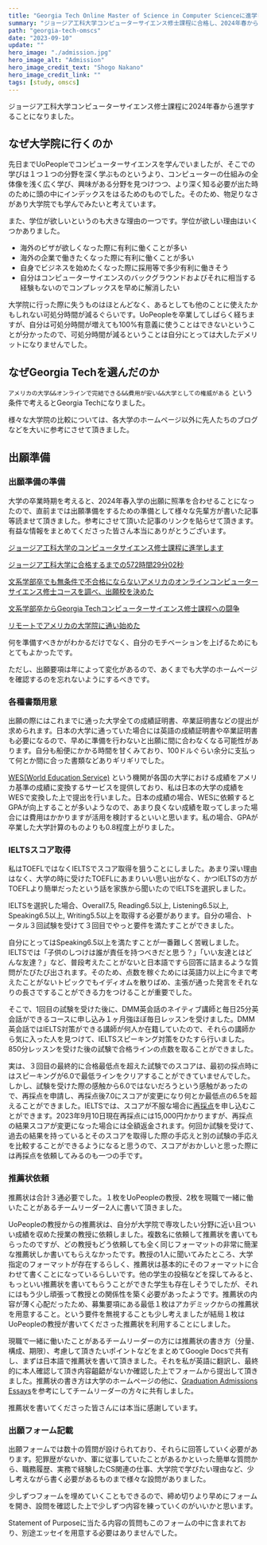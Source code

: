 ```yaml
---
title: "Georgia Tech Online Master of Science in Computer Scienceに進学します"
summary: "ジョージア工科大学コンピューターサイエンス修士課程に合格し、2024年春から進学することになりました。"
path: "georgia-tech-omscs"
date: "2023-09-10"
update: ""
hero_image: "./admission.jpg"
hero_image_alt: "Admission"
hero_image_credit_text: "Shogo Nakano"
hero_image_credit_link: ""
tags: [study, omscs]
---
```


ジョージア工科大学コンピューターサイエンス修士課程に2024年春から進学することになりました。

## なぜ大学院に行くのか

先日までUoPeopleでコンピューターサイエンスを学んでいましたが、そこでの学びは１つ１つの分野を深く学ぶものというより、コンピューターの仕組みの全体像を浅く広く学び、興味がある分野を見つけつつ、より深く知る必要が出た時のために頭の中にインデックスをはるためのものでした。そのため、物足りなさがあり大学院でも学んでみたいと考えています。

また、学位が欲しいというのも大きな理由の一つです。学位が欲しい理由はいくつかありました。

- 海外のビザが欲しくなった際に有利に働くことが多い
- 海外の企業で働きたくなった際に有利に働くことが多い
- 自身でビジネスを始めたくなった際に採用等で多少有利に働きそう
- 自分はコンピューターサイエンスのバックグラウンドおよびそれに相当する経験もないのでコンプレックスを早めに解消したい

大学院に行った際に失うものはほとんどなく、あるとしても他のことに使えたかもしれない可処分時間が減るぐらいです。UoPeopleを卒業してしばらく経ちますが、自分は可処分時間が増えても100%有意義に使うことはできないということが分かったので、可処分時間が減るということは自分にとっては大したデメリットになりませんでした。

## なぜGeorgia Techを選んだのか

`アメリカの大学&&オンラインで完結できる&&費用が安い&&大学としての権威がある` という条件で考えるとGeorgia Techになりました。

様々な大学院の比較については、各大学のホームページ以外に先人たちのブログなどを大いに参考にさせて頂きました。

## 出願準備

### 出願準備の準備

大学の卒業時期を考えると、2024年春入学の出願に照準を合わせることになったので、直前までは出願準備をするための準備として様々な先輩方が書いた記事等読ませて頂きました。参考にさせて頂いた記事のリンクを貼らせて頂きます。有益な情報をまとめてくださった皆さん本当にありがとうございます。

[ジョージア工科大学のコンピュータサイエンス修士課程に進学します](https://zenn.dev/magurotuna/articles/georgia-tech-omscs)

[ジョージア工科大学に合格するまでの572時間29分02秒](https://kakeami.github.io/road-to-gatech/)

[文系学部卒でも無条件で不合格にならないアメリカのオンラインコンピューターサイエンス修士コースを調べ、出願校を決めた](https://note.com/toshi0607/n/n587ffefacfa6)

[文系学部卒からGeorgia Techコンピューターサイエンス修士課程への闘争](https://note.com/toshi0607/n/n2fc82def9c6b)

[リモートでアメリカの大学院に通い始めた](https://k0kubun.hatenablog.com/entry/omscs)

何を準備すべきかがわかるだけでなく、自分のモチベーションを上げるためにもとてもよかったです。

ただし、出願要項は年によって変化があるので、あくまでも大学のホームページを確認するのを忘れないようにするべきです。

### 各種書類用意

出願の際にはこれまでに通った大学全ての成績証明書、卒業証明書などの提出が求められます。日本の大学に通っていた場合には英語の成績証明書や卒業証明書も必要になるので、早めに準備を行わないと出願に間に合わなくなる可能性があります。自分も船便にかかる時間を甘くみており、100ドルぐらい余分に支払って何とか間に合った書類などありギリギリでした。

[WES(World Education Service)](https://www.wes.org/) という機関が各国の大学における成績をアメリカ基準の成績に変換するサービスを提供しており、私は日本の大学の成績をWESで変換した上で提出を行いました。日本の成績の場合、WESに依頼するとGPAが向上することが多いようなので、あまり良くない成績を取ってしまった場合には費用はかかりますが活用を検討するといいと思います。私の場合、GPAが卒業した大学計算のものよりも0.8程度上がりました。

### IELTSスコア取得

私はTOEFLではなくIELTSでスコア取得を狙うことにしました。あまり深い理由はなく、大学の時に受けたTOEFLにあまりいい思い出がなく、かつIELTSの方がTOEFLより簡単だったという話を家族から聞いたのでIELTSを選択しました。

IELTSを選択した場合、Overall7.5, Reading6.5以上, Listening6.5以上, Speaking6.5以上, Writing5.5以上を取得する必要があります。自分の場合、トータル３回試験を受けて３回目でやっと要件を満たすことができました。

自分にとってはSpeaking6.5以上を満たすことが一番難しく苦戦しました。IELTSでは「子供のしつけは誰が責任を持つべきだと思う？」「いい友達とはどんな友達？」など、普段考えたことがないと日本語ですら回答に詰まるような質問がたびたび出されます。そのため、点数を稼ぐためには英語力以上に今まで考えたことがないトピックでもイディオムを散りばめ、主張が通った発言をそれなりの長さですることができる力をつけることが重要でした。

そこで、1回目の試験を受けた後に、DMM英会話のネイティブ講師と毎日25分英会話ができるコースに申し込み１ヶ月強ほぼ毎日レッスンを受けました。DMM英会話ではIELTS対策ができる講師が何人か在籍していたので、それらの講師から気に入った人を見つけて、IELTSスピーキング対策をひたすら行いました。850分レッスンを受けた後の試験で合格ラインの点数を取ることができました。

実は、３回目の最終的に合格最低点を超えた試験でのスコアは、最初の採点時にはスピーキングが6.0で最低ラインをクリアすることができていませんでした。しかし、試験を受けた際の感触から6.0ではないだろうという感触があったので、再採点を申請し、再採点後7.0にスコアが変更になり何とか最低点の6.5を超えることができました。IELTSでは、スコアが不服な場合に[再採点](https://ieltsjp.com/japan/results/eor)を申し込むことができます。2023年9月10日現在再採点には15,000円かかりますが、再採点の結果スコアが変更になった場合には全額返金されます。何回か試験を受けて、過去の結果を持っているとそのスコアを取得した際の手応えと別の試験の手応えを比較することができるようになると思うので、スコアがおかしいと思った際には再採点を依頼してみるのも一つの手です。

### 推薦状依頼

推薦状は合計３通必要でした。１枚をUoPeopleの教授、2枚を現職で一緒に働いたことがあるチームリーダー2人に書いて頂きました。

UoPeopleの教授からの推薦状は、自分が大学院で専攻したい分野に近い且ついい成績を収めた授業の教授に依頼しました。複数名に依頼して推薦状を書いてもらったのですが、どの教授もどう依頼しても全く同じフォーマットの非常に簡潔な推薦状しか書いてもらえなかったです。教授の1人に聞いてみたところ、大学指定のフォーマットが存在するらしく、推薦状は基本的にそのフォーマットに合わせて書くことになっているらしいです。他の学生の投稿などを探してみると、もっといい推薦状を書いてもらうことができた学生も存在しそうでしたが、それにはもう少し頑張って教授との関係性を築く必要があったようです。推薦状の内容が薄く心配だったため、募集要項にある最低１枚はアカデミックからの推薦状を用意すること。という要件を無視することも少し考えましたが結局１枚はUoPeopleの教授が書いてくださった推薦状を利用することにしました。

現職で一緒に働いたことがあるチームリーダーの方には推薦状の書き方（分量、構成、期限）、考慮して頂きたいポイントなどをまとめてGoogle Docsで共有し、まずは日本語で推薦状を書いて頂きました。それを私が英語に翻訳し、最終的に本人確認して頂き内容齟齬がないか確認した上でフォームから提出して頂きました。推薦状の書き方は大学のホームページの他に、[Graduation Admissions Essays](https://amzn.asia/d/2LaR60o)を参考にしてチームリーダーの方々に共有しました。

推薦状を書いてくださった皆さんには本当に感謝しています。

### 出願フォーム記載

出願フォームでは数十の質問が設けられており、それらに回答していく必要があります。犯罪歴がないか、軍に従事していたことがあるかといった簡単な質問から、職務履歴、実務で経験したCS関連の仕事、大学院で学びたい理由など、少し考えながら書く必要があるものまで様々な設問がありました。

少しずつフォームを埋めていくこともできるので、締め切りより早めにフォームを開き、設問を確認した上で少しずつ内容を練っていくのがいいかと思います。

Statement of Purposeに当たる内容の質問もこのフォームの中に含まれており、別途エッセイを用意する必要はありませんでした。